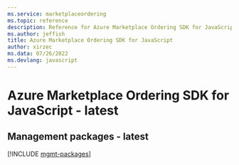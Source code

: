 ```yaml
---
ms.service: marketplaceordering
ms.topic: reference
description: Reference for Azure Marketplace Ordering SDK for JavaScript
ms.author: jeffish
title: Azure Marketplace Ordering SDK for JavaScript
author: xirzec
ms.data: 07/26/2022
ms.devlang: javascript
---
```

# Azure Marketplace Ordering SDK for JavaScript - latest

## Management packages - latest
[!INCLUDE [mgmt-packages](marketplace-ordering-mgmt-index.md)]